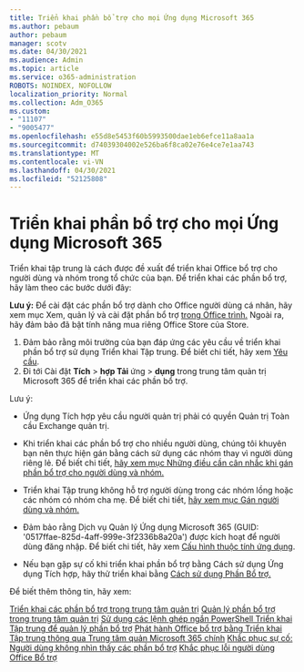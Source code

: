 ```yaml
---
title: Triển khai phần bổ trợ cho mọi Ứng dụng Microsoft 365
ms.author: pebaum
author: pebaum
manager: scotv
ms.date: 04/30/2021
ms.audience: Admin
ms.topic: article
ms.service: o365-administration
ROBOTS: NOINDEX, NOFOLLOW
localization_priority: Normal
ms.collection: Adm_O365
ms.custom:
- "11107"
- "9005477"
ms.openlocfilehash: e55d8e5453f60b5993500dae1eb6efce11a8aa1a
ms.sourcegitcommit: d74039304002e526ba6f8ca02e76e4ce7e1aa743
ms.translationtype: MT
ms.contentlocale: vi-VN
ms.lasthandoff: 04/30/2021
ms.locfileid: "52125808"
---
```

# <a name="deploying-add-ins-for-microsoft-365-apps"></a>Triển khai phần bổ trợ cho mọi Ứng dụng Microsoft 365

Triển khai tập trung là cách được đề xuất để triển khai Office bổ trợ cho người dùng và nhóm trong tổ chức của bạn. Để triển khai các phần bổ trợ, hãy làm theo các bước dưới đây:

**Lưu ý:** Để cài đặt các phần bổ trợ dành cho Office người dùng cá nhân, hãy xem mục Xem, quản lý và cài đặt phần bổ trợ [trong Office trình.](https://support.microsoft.com/topic/view-manage-and-install-add-ins-in-office-programs-16278816-1948-4028-91e5-76dca5380f8d) Ngoài ra, hãy đảm bảo đã bật tính năng mua riêng Office Store của Store. 

1. Đảm bảo rằng môi trường của bạn đáp ứng các yêu cầu về triển khai phần bổ trợ sử dụng Triển khai Tập trung. Để biết chi tiết, hãy xem [Yêu cầu](https://docs.microsoft.com/microsoft-365/admin/manage/centralized-deployment-of-add-ins?#requirements).
2. Đi tới Cài đặt **Tích**  >  **hợp Tải** ứng  >  **dụng** trong trung tâm quản trị Microsoft 365 để triển khai các phần bổ trợ. 

Lưu ý: 

- Ứng dụng Tích hợp yêu cầu người quản trị phải có quyền Quản trị Toàn cầu Exchange quản trị.

- Khi triển khai các phần bổ trợ cho nhiều người dùng, chúng tôi khuyên bạn nên thực hiện gán bằng cách sử dụng các nhóm thay vì người dùng riêng lẻ. Để biết chi tiết, [hãy xem mục Những điều cần cân nhắc khi gán phần bổ trợ cho người dùng và nhóm.](https://docs.microsoft.com/microsoft-365/admin/manage/manage-deployment-of-add-ins?view=o365-worldwide#considerations-when-assigning-an-add-in-to-users-and-groups)

- Triển khai Tập trung không hỗ trợ người dùng trong các nhóm lồng hoặc các nhóm có nhóm cha mẹ. Để biết chi tiết, [hãy xem mục Gán người dùng và nhóm.](https://docs.microsoft.com/microsoft-365/admin/manage/centralized-deployment-of-add-ins?view=o365-worldwide#user-and-group-assignments)

- Đảm bảo rằng Dịch vụ Quản lý Ứng dụng Microsoft 365 (GUID: '0517ffae-825d-4aff-999e-3f2336b8a20a') được kích hoạt để người dùng đăng nhập. Để biết chi tiết, hãy xem [Cấu hình thuộc tính ứng dụng](https://docs.microsoft.com/azure/active-directory/manage-apps/add-application-portal-configure#configure-app-properties).

- Nếu bạn gặp sự cố khi triển khai phần bổ trợ bằng Cách sử dụng Ứng dụng Tích hợp, hãy thử triển khai bằng [Cách sử dụng Phần Bổ trợ.](https://admin.microsoft.com/AdminPortal/Home?#/Settings/AddIns)

Để biết thêm thông tin, hãy xem:

[Triển khai các phần bổ trợ trong trung tâm quản trị](https://docs.microsoft.com/microsoft-365/admin/manage/manage-deployment-of-add-ins) 
 [Quản lý phần bổ trợ trong trung tâm quản trị](https://docs.microsoft.com/microsoft-365/admin/manage/manage-addins-in-the-admin-center) 
 [Sử dụng các lệnh ghép ngắn PowerShell Triển khai Tập trung để quản lý phần bổ trợ](https://docs.microsoft.com/microsoft-365/enterprise/use-the-centralized-deployment-powershell-cmdlets-to-manage-add-ins) 
 [Phát hành Office bổ trợ bằng Triển khai Tập trung thông qua Trung tâm quản Microsoft 365 chính](https://docs.microsoft.com/office/dev/add-ins/publish/centralized-deployment#publish-an-office-add-in-via-centralized-deployment) 
 [Khắc phục sự cố: Người dùng không nhìn thấy các phần bổ trợ](https://docs.microsoft.com/office365/troubleshoot/access-management/user-not-seeing-add-ins) 
 [Khắc phục lỗi người dùng Office Bổ trợ](https://docs.microsoft.com/office/dev/add-ins/testing/testing-and-troubleshooting)